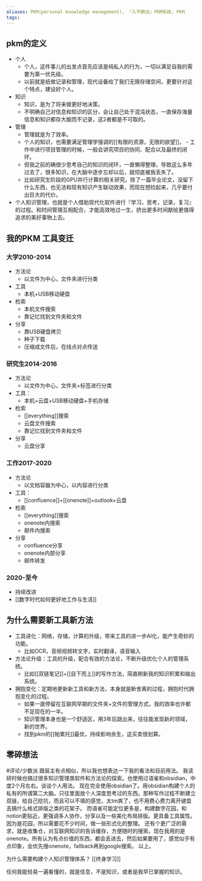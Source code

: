 ```yaml
---
aliases: PKM(personal knowledge management), 『入不孵出』PKM系统, PKM
tags: 
---
```


## pkm的定义

- 个人
	- 个人，这件事儿的出发点首先应该是纯私人的行为，一切以满足自我的需要为第一优先级。
	- 以前就是纸做记录和管理，现代设备给了我们无限存储空间，更要针对这个特点，建设好个人。
- 知识
	- 知识，是为了将来做更好地决策。
	- 不明确自己对信息和知识的区分，会让自己处于混沌状态，一直保存海量信息和知识都存大脑而不记录，这2者都是不可取的。
- 管理
	- 管理就是为了效率。
	- 个人的知识，也需要满足管理学强调的[[有限的资源，无限的欲望]]，	- 工作中进行项目管理的时候，一般会讲究项目的协同、配合以及最终的闭环。
	- 但我之前的确很少思考自己的知识的闭环，一直懒得整理，导致这么多年过去了，很多知识，在大脑中逐步忘却以后，就彻底被我丢失了。
	- 比如研究生阶段的GPU并行计算的相关研究，除了一篇毕业论文，没留下什么东西，也无法和现有知识产生联动效果，而现在想捡起来，几乎要付出巨大的代价。
- 个人知识管理，也就是个人借助现代化软件进行『学习，思考，记录，复习』的过程。和时间管理互相配合，才能高效地过一生，挤出更多时间献给更值得追求的美好事物上去。

## 我的PKM 工具变迁

### 大学2010-2014

- 方法论
	- 以文件为中心，文件夹进行分类
- 工具
	- 本机+USB移动硬盘
- 检索
	- 本机文件搜索
	- 靠记忆找到文件夹和文件
- 分享
	- 靠USB硬盘拷贝
	- 种子下载
	- 压缩成文件后，在线点对点传送

### 研究生2014-2016

- 方法论
	- 以文件为中心，文件夹+标签进行分类
- 工具：
	- 本机+云盘+USB移动硬盘+手机存储
- 检索
	- [[everything]]搜索
	- 云盘文件搜索
	- 靠记忆找到文件夹和文件
- 分享
	- 云盘分享

### 工作2017-2020

- 方法论
	- 以文档容器为中心，以内容进行分类
- 工具：
	- [[confluence]]+[[onenote]]+outlook+云盘
- 检索
	- [[everything]]搜索
	- onenote内搜索
	- 邮件内搜索
- 分享
	- confluence分享
	- onenote内部分享
	- 邮件转发

### 2020-至今

- 持续改进
- [[数字时代如何更好地工作与生活]]

## 为什么需要新工具新方法

- 工具进化：网络，存储，计算的升级，带来工具的进一步AI化，能产生奇妙的功能。
	- 比如OCR，音频视频转文字，实时翻译，语音输入
- 方法论升级：工具的升级，配合有效的方法论，不断升级优化个人的管理系统。
	- 比如[[双链笔记]]+[[自下而上]]的写作方法，简直刷新我的知识积累和输出系统。
- 拥抱变化：定期地更新新工具和新方法，本身就是断舍离的过程，拥抱时代拥抱变化的过程。
	- 如果一直停留在互联网早期的文件夹+文件的管理方式，我的效率也许都不足现在的一半。
	- 知识管理本身也是一个舒适区，用3年后跳出来，往往能发现新的领域，新的世界。
	- 找到pkm的[[帕累托]]最优，持续影响余生，这买卖很划算。
## 零碎想法
#评论/少数派 
跟层主有点相似，所以我也想表达一下我的看法和目前用法。
我读研时候也搞过很多知识管理类软件和方法论的探索。也使用过语雀和obsidian，中度2个月左右。谈谈个人用法。
现在完全使用obsidian了。用obsidian构建个人的私有的所谓第二大脑。只往里面放个人深度思考过的东西。那种写作过程不断建立双链，给自己挖坑，而且可以不填的感觉，太tm爽了，也不用费心费力离开键盘去搞什么格式排版之类的花架子。
而语雀可能定位更多是，构建数字花园，和notion更贴近，更强调多人协作，分享以及一些美化布局排版。更具备工具属性。因为是花园，所以需要花不少时间，做一些形式化的整理。
还有个更广泛的需求，就是收集仓，对互联网知识的告诉缓存，方便随时的搜索。现在我用的是onenote。所有认为有点价值的东西，都会丢进去，然后如果要用了，感觉似乎有点印象，会优先搜onenote，fallback再到google搜索。
以上。

为什么需要构建个人知识管理体系？
[[终身学习]]

任何我能轻易一遍看懂的，就是信息，不是知识，或者是我早已掌握的知识。